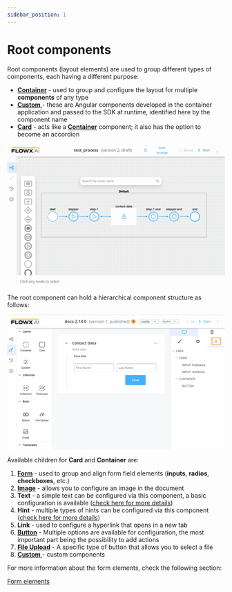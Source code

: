 ```yaml
---
sidebar_position: 1
---
```


# Root components

Root components (layout elements) are used to group different types of components, each having a different purpose:

* [**Container**](container.md) - used to group and configure the layout for multiple **components** of any type
* [**Custom** ](custom.md)- these are Angular components developed in the container application and passed to the SDK at runtime, identified here by the component name
* [**Card**](card.md) - acts like a [**Container**](container.md) component; it also has the option to become an accordion 

![](../../img/root_components.gif)

The root component can hold a hierarchical component structure as follows:

![](../../img/root_components_structure.png)

Available children for **Card** and **Container** are:

1. [**Form**](../form-elements/) - used to group and align form field elements (**inputs**, **radios**, **checkboxes**, etc.)
2. [**Image**](../image.md) - allows you to configure an image in the document
3. **Text** - a simple text can be configured via this component, a basic configuration is available ([check here for more details](../../))
4. **Hint** - multiple types of hints can be configured via this component ([check here for more details](../../))
5. **Link** - used to configure a hyperlink that opens in a new tab
6. [**Button**](../buttons.md) - Multiple options are available for configuration, the most important part being the possibility to add actions
7. [**File Upload**](../buttons.md) - A specific type of button that allows you to select a file
8. [**Custom** ](custom.md)- custom components

For more information about the form elements, check the following section:


[Form elements](../form-elements/form-elements.md)
